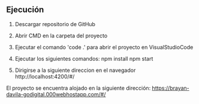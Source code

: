 
## Ejecución

1. Descargar repositorio de GitHub

2. Abrir CMD en la carpeta del proyecto

3. Ejecutar el comando 'code .' para abrir el proyecto en VisualStudioCode

4. Ejecutar los siguientes comandos:
  npm install
  npm start

5. Dirigirse a la siguiente direccion en el navegador http://localhost:4200/#/




El proyecto se encuentra alojado en la siguiente dirección: https://brayan-davila-godigital.000webhostapp.com/#/
